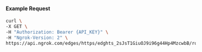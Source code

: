 <!-- Code generated for API Clients. DO NOT EDIT. -->

#### Example Request

```bash
curl \
-X GET \
-H "Authorization: Bearer {API_KEY}" \
-H "Ngrok-Version: 2" \
https://api.ngrok.com/edges/https/edghts_2sJsT1GiuOJ9i96g44Hp4MzcwbB/routes/edghtsrt_2sJsT0eHtCqlqdRhfsM3xg7dB9N/oauth
```
